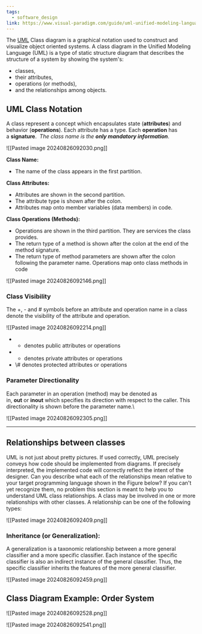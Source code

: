 ```yaml
---
tags:
  - software_design
link: https://www.visual-paradigm.com/guide/uml-unified-modeling-language/uml-class-diagram-tutorial/
---
```

The [UML](https://en.wikipedia.org/wiki/Unified_Modeling_Language) Class diagram is a graphical notation used to construct and visualize object oriented systems. A class diagram in the Unified Modeling Language (UML) is a type of static structure diagram that describes the structure of a system by showing the system's:

- classes,
- their attributes,
- operations (or methods),
- and the relationships among objects.

## UML Class Notation

A class represent a concept which encapsulates state (**attributes**) and behavior (**operations**). Each attribute has a type. Each **operation** has a **signature**. 
_The class name is the **only mandatory information**_.

![[Pasted image 20240826092030.png]]

**Class Name:**
- The name of the class appears in the first partition.

**Class Attributes:**
- Attributes are shown in the second partition.
- The attribute type is shown after the colon.
- Attributes map onto member variables (data members) in code.

**Class Operations (Methods):**
- Operations are shown in the third partition. They are services the class provides.
- The return type of a method is shown after the colon at the end of the method signature.
- The return type of method parameters are shown after the colon following the parameter name. Operations map onto class methods in code

![[Pasted image 20240826092146.png]]

### Class Visibility
The +, - and # symbols before an attribute and operation name in a class denote the visibility of the attribute and operation.

![[Pasted image 20240826092214.png]]

- + denotes public attributes or operations
- - denotes private attributes or operations
- \\# denotes protected attributes or operations

### Parameter Directionality
Each parameter in an operation (method) may be denoted as in, **out** or **inout** which specifies its direction with respect to the caller. This directionality is shown before the parameter name.\

![[Pasted image 20240826092305.png]]

---
## Relationships between classes
UML is not just about pretty pictures. If used correctly, UML precisely conveys how code should be implemented from diagrams. If precisely interpreted, the implemented code will correctly reflect the intent of the designer. Can you describe what each of the relationships mean relative to your target programming language shown in the Figure below?
If you can't yet recognize them, no problem this section is meant to help you to understand UML class relationships. A class may be involved in one or more relationships with other classes. A relationship can be one of the following types:

![[Pasted image 20240826092409.png]]

### Inheritance (or Generalization):
A generalization is a taxonomic relationship between a more general classifier and a more specific classifier. Each instance of the specific classifier is also an indirect instance of the general classifier. Thus, the specific classifier inherits the features of the more general classifier.

![[Pasted image 20240826092459.png]]

## Class Diagram Example: Order System

![[Pasted image 20240826092528.png]]

![[Pasted image 20240826092541.png]]